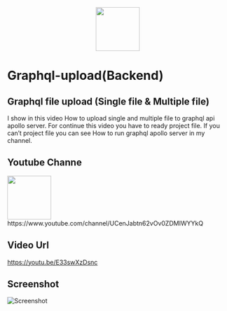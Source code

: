 <img src="https://res.cloudinary.com/dbjrx698c/image/upload/v1704611347/logo_w4vxp0.png" width="100" height="100" style="display: block; margin: 0 auto;">

# Graphql-upload(Backend)

## Graphql file upload (Single file & Multiple file)
I show in this video How to upload single and multiple file to graphql api apollo server. For continue this video you have to ready project file. If you can’t project file you can see How to run graphql apollo server in my channel.

## Youtube Channe
<img src="https://lh3.googleusercontent.com/d/1TahrzXTmSlN2KDtcZ3lamaJjOLmjqGAM" width="100">
https://www.youtube.com/channel/UCenJabtn62vOv0ZDMIWYYkQ

## Video Url
https://youtu.be/E33swXzDsnc

## Screenshot
![Screenshot](https://lh3.googleusercontent.com/d/1PfschOqgaTdWogxw7YKVZho0R6SRPQ5G)
